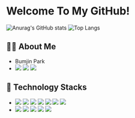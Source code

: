 # Welcome To My GitHub!

![Anurag's GitHub stats](https://github-readme-stats-sand-six-91.vercel.app/api?username=pbj0922&show_icons=true&count_private=true&line_height=24&theme=dracula&hide=stars)
![Top Langs](https://github-readme-stats-sand-six-91.vercel.app/api/top-langs/?username=pbj0922&layout=compact&theme=dracula)

## 🙋‍♂️ About Me
- Bumjin Park
- <span><a href="mailto:qkrqjawls0922@gmail.com" target="_blank"><img src="https://img.shields.io/badge/Gmail-d14836?style=flat&logo=Gmail&logoColor=white"/></a></span>
<span><a href="https://velog.io/@bpark14" target="_blank"><img src="https://img.shields.io/badge/Velog-20c997?style=flat&logo=Vimeo&logoColor=white"/></a></span>
<span><a href="https://github.com/pbj0922" target="_blank"><img src="http://img.shields.io/badge/Github-181717?style=flat&logo=github&logoColor=white"/></a></span>

## 🔨 Technology Stacks
- <span><img src="https://img.shields.io/badge/HTML-e34f26?style=flat&logo=html5&logoColor=white"/></span>
<span><img src="https://img.shields.io/badge/CSS-1572b6?style=flat&logo=css3&logoColor=white"/></span>
<span><img src="https://img.shields.io/badge/JavaScript-dbab09?style=flat&logo=javascript&logoColor=white"/></span>
<span><img src="https://img.shields.io/badge/TypeScript-3178C6?style=flat&logo=typescript&logoColor=white"/></span>
<span><img src="https://img.shields.io/badge/React-61dafb?style=flat&logo=react&logoColor=white"/></span>
<span><img src="https://img.shields.io/badge/Next.js-000000?style=flat&logo=next-dot-js&logoColor=white"/></span>
<span><img src="https://img.shields.io/badge/Tailwind CSS-06B6D4?style=flat&logo=next-dot-js&logoColor=white"/></span><br/>
- <span><img src="https://img.shields.io/badge/Solidity-363636?style=flat&logo=solidity&logoColor=white"/></span>
<span><img src="https://img.shields.io/badge/Prisma-2D3748?style=flat&logo=prisma&logoColor=white"/></span>
<span><img src="https://img.shields.io/badge/Friebase-FFCA28?style=flat&logo=firebase&logoColor=white"/></span>
<span><img src="https://img.shields.io/badge/Git-F05032?style=flat&logo=git&logoColor=white"/></span>
<span><img src="https://img.shields.io/badge/Vercel-000000?style=flat&logo=vercel&logoColor=white"/></span>
